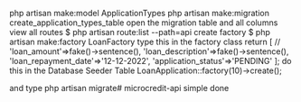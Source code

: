 php artisan make:model ApplicationTypes
php artisan make:migration create_application_types_table
open the migration table and all columns
view all routes
$ php artisan route:list --path=api
create factory
$ php artisan make:factory LoanFactory
type this in the factory class
    return [
            //
            'loan_amount'=>fake()->sentence(),
             'loan_description'=>fake()->sentence(),
             'loan_repayment_date'=>'12-12-2022',
             'application_status'=>'PENDING'
        ];
        do this in the Database Seeder Table
        LoanApplication::factory(10)->create();

and type php artisan migrate# microcredit-api simple done
